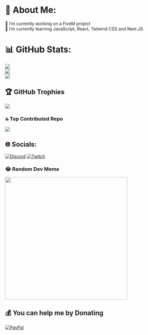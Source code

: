 # 💫 About Me:
🔭 I’m currently working on a FiveM project<br>🌱 I’m currently learning JavaScript, React, Tailwind CSS and Next.JS

# 📊 GitHub Stats:
![](https://github-readme-stats.vercel.app/api?username=sSwapping&theme=dark&hide_border=false&include_all_commits=false&count_private=true)<br/>
![](https://github-readme-streak-stats.herokuapp.com/?user=sSwapping&theme=dark&hide_border=false)<br/>
![](https://github-readme-stats.vercel.app/api/top-langs/?username=sSwapping&theme=dark&hide_border=false&include_all_commits=false&count_private=true&layout=compact)

## 🏆 GitHub Trophies
![](https://github-profile-trophy.vercel.app/?username=sSwapping&theme=dracula&no-frame=false&no-bg=false&margin-w=4)

### 🔝 Top Contributed Repo
![](https://github-contributor-stats.vercel.app/api?username=sSwapping&limit=5&theme=dracula&combine_all_yearly_contributions=true)

## 🌐 Socials:
[![Discord](https://img.shields.io/badge/Discord-%237289DA.svg?logo=discord&logoColor=white)](https://discord.gg/sSwapping) [![Twitch](https://img.shields.io/badge/Twitch-%239146FF.svg?logo=Twitch&logoColor=white)](https://twitch.tv/SimpSwapping)

### 😂 Random Dev Meme
<img src='https://memer-new.vercel.app/' style="height: 400px;"/>

## 💰 You can help me by Donating
[![PayPal](https://img.shields.io/badge/PayPal-00457C?style=for-the-badge&logo=paypal&logoColor=white)](https://paypal.me/paypal.me/SimpSwapping) 
